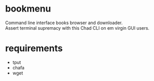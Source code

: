 # bookmenu
Command line interface books browser and downloader.  
Assert terminal supremacy with this Chad CLI on em virgin GUI users.

# requirements
- tput
- chafa
- wget

